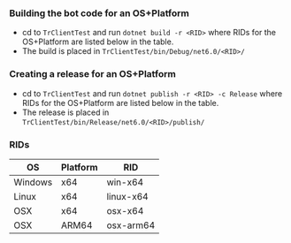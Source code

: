 ### Building the bot code for an OS+Platform
* cd to `TrClientTest` and run `dotnet build -r <RID>` where RIDs for the OS+Platform are listed below in the table.
* The build is placed in `TrClientTest/bin/Debug/net6.0/<RID>/`

### Creating a release for an OS+Platform
* cd to `TrClientTest` and run `dotnet publish -r <RID> -c Release` where RIDs for the OS+Platform are listed below in the table.
* The release is placed in `TrClientTest/bin/Release/net6.0/<RID>/publish/`

### RIDs
| OS | Platform | RID |
| --- | --- | --- |
| Windows | x64 | win-x64 |
| Linux | x64 | linux-x64 |
| OSX | x64 | osx-x64 |
| OSX | ARM64 | osx-arm64 |
